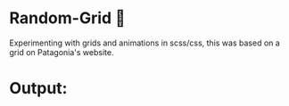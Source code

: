 # Random-Grid 🐞
Experimenting with grids and animations in scss/css, this was based on a grid on Patagonia's website.
# Output:
